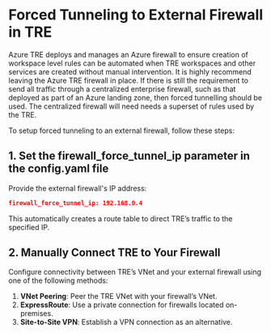 # Forced Tunneling to External Firewall in TRE

Azure TRE deploys and manages an Azure firewall to ensure creation of workspace level rules can be automated when TRE workspaces and other services are created without manual intervention.
It is highly recommend leaving the Azure TRE firewall in place. If there is still the requirement to send all traffic through a centralized enterprise firewall, such as that deployed as part of an Azure landing zone, then forced tunnelling should be used. The centralized firewall will need needs a superset of rules used by the TRE.

To setup forced tunneling to an external firewall, follow these steps:

## 1. Set the firewall_force_tunnel_ip parameter in the config.yaml file
Provide the external firewall's IP address:

```json
firewall_force_tunnel_ip: 192.168.0.4
```
This automatically creates a route table to direct TRE’s traffic to the specified IP.

## 2. Manually Connect TRE to Your Firewall
Configure connectivity between TRE’s VNet and your external firewall using one of the following methods:

1. **VNet Peering**: Peer the TRE VNet with your firewall’s VNet.
1. **ExpressRoute**: Use a private connection for firewalls located on-premises.
1. **Site-to-Site VPN**: Establish a VPN connection as an alternative.
